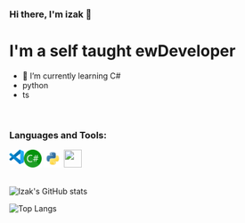 ### Hi there, I'm izak 👋
# I'm a self taught ewDeveloper
- 🌱 I’m currently learning C#
- python
- ts
<br />

### Languages and Tools:
<img height="32" width="32" src="https://raw.githubusercontent.com/github/explore/80688e429a7d4ef2fca1e82350fe8e3517d3494d/topics/csharp/csharp.png" />
<img height="32" width="32" src="https://raw.githubusercontent.com/github/explore/80688e429a7d4ef2fca1e82350fe8e3517d3494d/topics/python/python.png" />
<img align="left" alt="Visual Studio Code" width="26px" src="https://raw.githubusercontent.com/github/explore/80688e429a7d4ef2fca1e82350fe8e3517d3494d/topics/visual-studio-code/visual-studio-code.png" />
<img height="32" width="32" src="https://cdn.jsdelivr.net/npm/simple-icons@v6/icons/visualstudio.svg" />

<br />
<br />

![Izak's GitHub stats](https://github-readme-stats.vercel.app/api?username=Incognito-100)

![Top Langs](https://github-readme-stats.vercel.app/api/top-langs/?username=Incognito-100)
